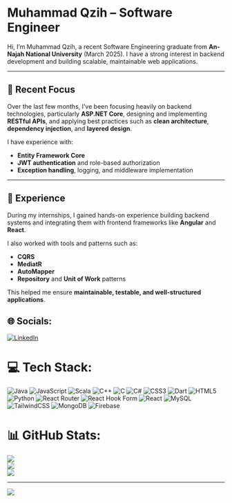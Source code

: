 # Muhammad Qzih – Software Engineer

Hi, I’m Muhammad Qzih, a recent Software Engineering graduate from **An-Najah National University** (March 2025). I have a strong interest in backend development and building scalable, maintainable web applications.

---

## 🔹 Recent Focus
Over the last few months, I’ve been focusing heavily on backend technologies, particularly **ASP.NET Core**, designing and implementing **RESTful APIs**, and applying best practices such as **clean architecture**, **dependency injection**, and **layered design**.  

I have experience with:  
- **Entity Framework Core**  
- **JWT authentication** and role-based authorization  
- **Exception handling**, logging, and middleware implementation  

---

## 🔹 Experience
During my internships, I gained hands-on experience building backend systems and integrating them with frontend frameworks like **Angular** and **React**.  

I also worked with tools and patterns such as:  
- **CQRS**  
- **MediatR**  
- **AutoMapper**  
- **Repository** and **Unit of Work** patterns  

This helped me ensure **maintainable, testable, and well-structured applications**.




## 🌐 Socials:
[![LinkedIn](https://img.shields.io/badge/LinkedIn-%230077B5.svg?logo=linkedin&logoColor=white)](https://linkedin.com/in/muhammad-qzih-234700247) 

# 💻 Tech Stack:
![Java](https://img.shields.io/badge/java-%23ED8B00.svg?style=for-the-badge&logo=openjdk&logoColor=white) ![JavaScript](https://img.shields.io/badge/javascript-%23323330.svg?style=for-the-badge&logo=javascript&logoColor=%23F7DF1E) ![Scala](https://img.shields.io/badge/scala-%23DC322F.svg?style=for-the-badge&logo=scala&logoColor=white) ![C++](https://img.shields.io/badge/c++-%2300599C.svg?style=for-the-badge&logo=c%2B%2B&logoColor=white) ![C](https://img.shields.io/badge/c-%2300599C.svg?style=for-the-badge&logo=c&logoColor=white) ![C#](https://img.shields.io/badge/c%23-%23239120.svg?style=for-the-badge&logo=csharp&logoColor=white) ![CSS3](https://img.shields.io/badge/css3-%231572B6.svg?style=for-the-badge&logo=css3&logoColor=white) ![Dart](https://img.shields.io/badge/dart-%230175C2.svg?style=for-the-badge&logo=dart&logoColor=white) ![HTML5](https://img.shields.io/badge/html5-%23E34F26.svg?style=for-the-badge&logo=html5&logoColor=white) ![Python](https://img.shields.io/badge/python-3670A0?style=for-the-badge&logo=python&logoColor=ffdd54) ![React Router](https://img.shields.io/badge/React_Router-CA4245?style=for-the-badge&logo=react-router&logoColor=white) ![React Hook Form](https://img.shields.io/badge/React%20Hook%20Form-%23EC5990.svg?style=for-the-badge&logo=reacthookform&logoColor=white) ![React](https://img.shields.io/badge/react-%2320232a.svg?style=for-the-badge&logo=react&logoColor=%2361DAFB) ![MySQL](https://img.shields.io/badge/mysql-4479A1.svg?style=for-the-badge&logo=mysql&logoColor=white) ![TailwindCSS](https://img.shields.io/badge/tailwindcss-%2338B2AC.svg?style=for-the-badge&logo=tailwind-css&logoColor=white) ![MongoDB](https://img.shields.io/badge/MongoDB-%234ea94b.svg?style=for-the-badge&logo=mongodb&logoColor=white) ![Firebase](https://img.shields.io/badge/firebase-%23039BE5.svg?style=for-the-badge&logo=firebase)
# 📊 GitHub Stats:
![](https://github-readme-stats.vercel.app/api?username=muhammadqzaih&theme=highcontrast&hide_border=false&include_all_commits=false&count_private=false)<br/>
![](https://github-readme-streak-stats.herokuapp.com/?user=muhammadqzaih&theme=highcontrast&hide_border=false)<br/>
![](https://github-readme-stats.vercel.app/api/top-langs/?username=muhammadqzaih&theme=highcontrast&hide_border=false&include_all_commits=false&count_private=false&layout=compact)

---
[![](https://visitcount.itsvg.in/api?id=muhammadqzaih&icon=0&color=0)](https://visitcount.itsvg.in)

<!-- Proudly created with GPRM ( https://gprm.itsvg.in ) -->
